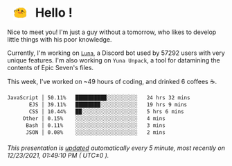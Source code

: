 <h1>   <img src="./spoink.gif" style="vertical-align:middle;" width="30px">   Hello ! </h1>

Nice to meet you! I'm just a guy without a tomorrow, who likes to develop little things with his poor knowledge.

Currently, I'm working on <a href='https://github.com/Asgarrrr/Luna'>`Luna`</a>, a Discord bot used by 57292 users with very unique features. I'm also working on `Yuna Unpack`, a tool for datamining the contents of Epic Seven's files.

This week, I've worked on ~49 hours of coding, and drinked 6 coffees ☕.

```
JavaScript │ 50.11%   ██████████░░░░░░░░░░   24 hrs 32 mins
       EJS │ 39.11%   ████████░░░░░░░░░░░░   19 hrs 9 mins
       CSS │ 10.44%   ██░░░░░░░░░░░░░░░░░░   5 hrs 6 mins
     Other │ 0.15%    ░░░░░░░░░░░░░░░░░░░░   4 mins
      Bash │ 0.11%    ░░░░░░░░░░░░░░░░░░░░   3 mins
      JSON │ 0.08%    ░░░░░░░░░░░░░░░░░░░░   2 mins
```

###### This presentation is [updated](https://github.com/Asgarrrr) automatically every 5 minute, most recently on 12/23/2021, 01:49:10 PM ( UTC±0 ).